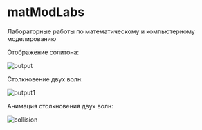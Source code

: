 # matModLabs
Лабораторные работы по математическому и компьютерному моделированию


Отображение солитона:

![output](https://github.com/Duletun/matModLabs/assets/76465730/fca7e655-e408-45c5-9d98-c080c0bbdab0)

Столкновение двух волн:

![output1](https://github.com/Duletun/matModLabs/assets/76465730/5a9b5a10-e302-418a-8c57-b9af6c67f7cb)


Анимация столкновения двух волн:

![collision](https://github.com/Duletun/matModLabs/assets/76465730/4196bc60-54a7-4106-b94e-bf0f32835ddb)



